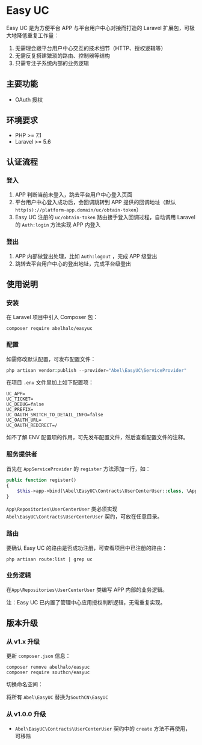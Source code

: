 # Easy UC

Easy UC 是为方便平台 APP 与平台用户中心对接而打造的 Laravel 扩展包，可极大地降低重复工作量：

1. 无需理会跟平台用户中心交互的技术细节（HTTP、授权逻辑等）
2. 无需反复搭建繁琐的路由、控制器等结构
3. 只需专注子系统内部的业务逻辑



## 主要功能

- OAuth 授权



## 环境要求

- PHP >= 7.1
- Laravel >= 5.6



## 认证流程

### 登入

1. APP 判断当前未登入，跳去平台用户中心登入页面
2. 平台用户中心登入成功后，会回调跳转到 APP 提供的回调地址（默认 `http(s)://platform-app.domain/uc/obtain-token`）
3. Easy UC 注册的 `uc/obtain-token` 路由接手登入回调过程，自动调用 Laravel 的 `Auth:login` 方法实现 APP 内登入

### 登出

1. APP 内部做登出处理，比如 `Auth:logout` ，完成 APP 级登出
2. 跳转去平台用户中心的登出地址，完成平台级登出



## 使用说明

### 安装

在 Laravel 项目中引入 Composer 包：

```shell
composer require abelhalo/easyuc
```

### 配置

如需修改默认配置，可发布配置文件：

```php
php artisan vendor:publish --provider="Abel\EasyUC\ServiceProvider"
```

在项目 `.env` 文件里加上如下配置项：

```
UC_APP=
UC_TICKET=
UC_DEBUG=false
UC_PREFIX=
UC_OAUTH_SWITCH_TO_DETAIL_INFO=false
UC_OAUTH_URL=
UC_OAUTH_REDIRECT=/
```

如不了解 ENV 配置项的作用，可先发布配置文件，然后查看配置文件的注释。

### 服务提供者

首先在 `AppServiceProvider` 的 `register` 方法添加一行，如：

```php
public function register()
{
    $this->app->bind(\Abel\EasyUC\Contracts\UserCenterUser::class, \App\Repositories\UserCenterUser::class);
}
```

`App\Repositories\UserCenterUser` 类必须实现 `Abel\EasyUC\Contracts\UserCenterUser` 契约，可放在任意目录。

### 路由

要确认 Easy UC 的路由是否成功注册，可查看项目中已注册的路由：

```shell
php artisan route:list | grep uc
```

### 业务逻辑

在`App\Repositories\UserCenterUser` 类编写 APP 内部的业务逻辑。

注：Easy UC 已内置了管理中心应用授权判断逻辑，无需重复实现。



## 版本升级

### 从 v1.x 升级

更新 `composer.json` 信息：

```
composer remove abelhalo/easyuc
composer require southcn/easyuc
```



切换命名空间：

将所有 `Abel\EasyUC` 替换为`SouthCN\EasyUC`



### 从 v1.0.0 升级

- `Abel\EasyUC\Contracts\UserCenterUser` 契约中的 `create` 方法不再使用，可移除